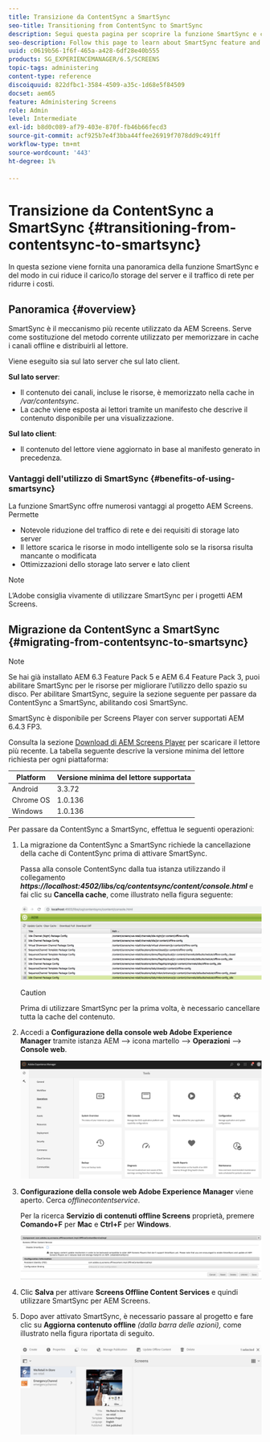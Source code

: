 ```yaml
---
title: Transizione da ContentSync a SmartSync
seo-title: Transitioning from ContentSync to SmartSync
description: Segui questa pagina per scoprire la funzione SmartSync e come passare da ContentSync a SmartSync.
seo-description: Follow this page to learn about SmartSync feature and how you can transition from ContentSync to SmartSync.
uuid: c0619b56-1f6f-465a-a428-6df28e40b555
products: SG_EXPERIENCEMANAGER/6.5/SCREENS
topic-tags: administering
content-type: reference
discoiquuid: 822dfbc1-3584-4509-a35c-1d68e5f84509
docset: aem65
feature: Administering Screens
role: Admin
level: Intermediate
exl-id: b8d0c089-af79-403e-870f-fb46b66fecd3
source-git-commit: acf925b7e4f3bba44ffee26919f7078dd9c491ff
workflow-type: tm+mt
source-wordcount: '443'
ht-degree: 1%

---
```


# Transizione da ContentSync a SmartSync {#transitioning-from-contentsync-to-smartsync}

In questa sezione viene fornita una panoramica della funzione SmartSync e del modo in cui riduce il carico/lo storage del server e il traffico di rete per ridurre i costi.

## Panoramica {#overview}

SmartSync è il meccanismo più recente utilizzato da AEM Screens. Serve come sostituzione del metodo corrente utilizzato per memorizzare in cache i canali offline e distribuirli al lettore.

Viene eseguito sia sul lato server che sul lato client.

**Sul lato server**:

* Il contenuto dei canali, incluse le risorse, è memorizzato nella cache in */var/contentsync*.
* La cache viene esposta ai lettori tramite un manifesto che descrive il contenuto disponibile per una visualizzazione.

**Sul lato client**:

* Il contenuto del lettore viene aggiornato in base al manifesto generato in precedenza.

### Vantaggi dell&#39;utilizzo di SmartSync {#benefits-of-using-smartsync}

La funzione SmartSync offre numerosi vantaggi al progetto AEM Screens. Permette

* Notevole riduzione del traffico di rete e dei requisiti di storage lato server
* Il lettore scarica le risorse in modo intelligente solo se la risorsa risulta mancante o modificata
* Ottimizzazioni dello storage lato server e lato client

>[!NOTE]
>
>L’Adobe consiglia vivamente di utilizzare SmartSync per i progetti AEM Screens.

## Migrazione da ContentSync a SmartSync {#migrating-from-contentsync-to-smartsync}

>[!NOTE]
>
>Se hai già installato AEM 6.3 Feature Pack 5 e AEM 6.4 Feature Pack 3, puoi abilitare SmartSync per le risorse per migliorare l’utilizzo dello spazio su disco. Per abilitare SmartSync, seguire la sezione seguente per passare da ContentSync a SmartSync, abilitando così SmartSync.
>
>SmartSync è disponibile per Screens Player con server supportati AEM 6.4.3 FP3.
>
>Consulta la sezione [Download di AEM Screens Player](https://download.macromedia.com/screens/) per scaricare il lettore più recente. La tabella seguente descrive la versione minima del lettore richiesta per ogni piattaforma:

| **Platform** | **Versione minima del lettore supportata** |
|---|---|
| Android | 3.3.72 |
| Chrome OS | 1.0.136 |
| Windows | 1.0.136 |

Per passare da ContentSync a SmartSync, effettua le seguenti operazioni:

1. La migrazione da ContentSync a SmartSync richiede la cancellazione della cache di ContentSync prima di attivare SmartSync.

   Passa alla console ContentSync dalla tua istanza utilizzando il collegamento ***https://localhost:4502/libs/cq/contentsync/content/console.html*** e fai clic su **Cancella cache**, come illustrato nella figura seguente:

   ![clear_contesync_cache](assets/clear_contesync_cache.png)

   >[!CAUTION]
   >
   >Prima di utilizzare SmartSync per la prima volta, è necessario cancellare tutta la cache del contenuto.

1. Accedi a **Configurazione della console web Adobe Experience Manager** tramite istanza AEM —> icona martello —> **Operazioni** —> **Console web**.

   ![screen_shot_2019-02-11at15339pm](assets/screen_shot_2019-02-11at15339pm.png)

1. **Configurazione della console web Adobe Experience Manager** viene aperto. Cerca *offlinecontentservice*.

   Per la ricerca **Servizio di contenuti offline Screens** proprietà, premere **Comando+F** per **Mac** e **Ctrl+F** per **Windows**.

   ![screen_shot_2019-02-19at22643pm](assets/screen_shot_2019-02-19at22643pm.png)

1. Clic **Salva** per attivare **Screens Offline Content Services** e quindi utilizzare SmartSync per AEM Screens.
1. Dopo aver attivato SmartSync, è necessario passare al progetto e fare clic su **Aggiorna contenuto offline** *(dalla barra delle azioni),* come illustrato nella figura riportata di seguito.

   ![screen_shot_2019-02-25at102605am](assets/screen_shot_2019-02-25at102605am.png)
